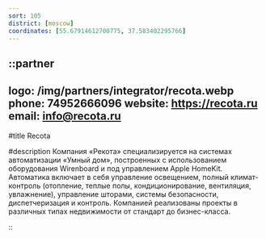 ```yaml
---
sort: 105
district: [moscow]
coordinates: [55.67914612700775, 37.583402295766]
---
```


::partner
---
logo: /img/partners/integrator/recota.webp
phone: 74952666096
website: https://recota.ru
email: info@recota.ru
---

#title
Recota

#description
Компания «Рекота» специализируется на системах автоматизации «Умный дом», построенных с использованием оборудования Wirenboard и под управлением Apple HomeKit. Автоматика включает в себя управление освещением, полный климат-контроль (отопление, теплые полы, кондиционирование, вентиляция, увлажнение), управление шторами, системы безопасности, диспетчеризация и контроль. Компанией реализованы проекты в различных типах недвижимости от стандарт до бизнес-класса.

::
